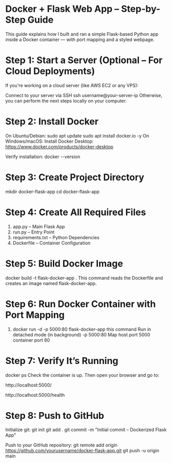 # Docker + Flask Web App – Step-by-Step Guide
This guide explains how I built and ran a simple Flask-based Python app inside a Docker container — with port mapping and a styled webpage.

# Step 1: Start a Server (Optional – For Cloud Deployments)
If you're working on a cloud server (like AWS EC2 or any VPS):

Connect to your server via SSH
ssh username@your-server-ip
Otherwise, you can perform the next steps locally on your computer.

# Step 2: Install Docker
On Ubuntu/Debian:
sudo apt update
sudo apt install docker.io -y
On Windows/macOS:
Install Docker Desktop: https://www.docker.com/products/docker-desktop

Verify installation:
docker --version

# Step 3: Create Project Directory
mkdir docker-flask-app
cd docker-flask-app

# Step 4: Create All Required Files
1. app.py – Main Flask App
2. run.py – Entry Point
3. requirements.txt – Python Dependencies
4. Dockerfile – Container Configuration

# Step 5: Build Docker Image
docker build -t flask-docker-app .
    This command reads the Dockerfile and creates an image named flask-docker-app.

# Step 6: Run Docker Container with Port Mapping

1. docker run -d -p 5000:80 flask-docker-app
   this command Run in detached mode (in background)
-p 5000:80  Map host port 5000 container port 80

# Step 7: Verify It’s Running
docker ps
Check the container is up. Then open your browser and go to:

http://localhost:5000/

http://localhost:5000/health

# Step 8: Push to GitHub
Initialize git:
git init
git add .
git commit -m "Initial commit – Dockerized Flask App"

Push to your GitHub repository:
git remote add origin https://github.com/yourusername/docker-flask-app.git
git push -u origin main
